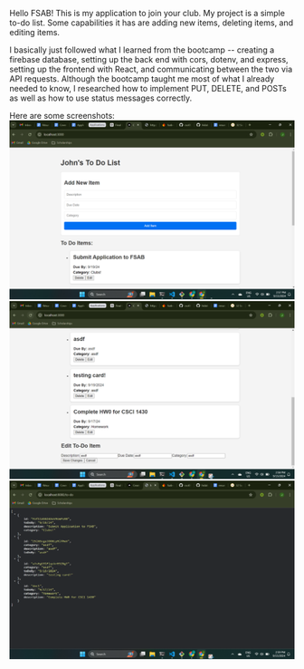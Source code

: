 Hello FSAB! This is my application to join your club. My project is a simple to-do list. Some capabilities it has are adding new items, deleting items, and editing items. 

I basically just followed what I learned from the bootcamp -- creating a firebase database, setting up the back end with cors, dotenv, and express, setting up the frontend with React, and communicating between the two via API requests. Although the bootcamp taught me most of what I already needed to know, I researched how to implement PUT, DELETE, and POSTs as well as how to use status messages correctly.

Here are some screenshots:
![pic_1](pic_1.png)
![pic_2](pic_2.png)
![pic_3](pic_3.png)